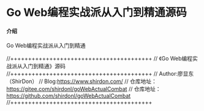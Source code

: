 # Go Web编程实战派从入门到精通源码

#### 介绍
Go Web编程实战派从入门到精通

//++++++++++++++++++++++++++++++++++++++++
// 《Go Web编程实战派从入门到精通》源码
//++++++++++++++++++++++++++++++++++++++++
// Author:廖显东（ShirDon）
// Blog:https://www.shirdon.com/
// 仓库地址：https://gitee.com/shirdonl/goWebActualCombat
// 仓库地址：https://github.com/shirdonl/goWebActualCombat
//++++++++++++++++++++++++++++++++++++++++